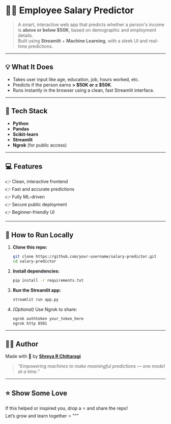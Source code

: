 
# 🧑‍🏋 Employee Salary Predictor

> A smart, interactive web app that predicts whether a person's income is **above or below $50K**, based on demographic and employment details.  
> Built using **Streamlit** + **Machine Learning**, with a sleek UI and real-time predictions.

---

## 💡 What It Does

- Takes user input like age, education, job, hours worked, etc.
- Predicts if the person earns **> $50K or ≤ $50K**.
- Runs instantly in the browser using a clean, fast Streamlit interface.

---

## 💠 Tech Stack

- **Python**
- **Pandas**
- **Scikit-learn**
- **Streamlit**
- **Ngrok** (for public access)

---

## 💻 Features

👉 Clean, interactive frontend  
👉 Fast and accurate predictions  
👉 Fully ML-driven  
👉 Secure public deployment  
👉 Beginner-friendly UI

---

## 📆 How to Run Locally

1. **Clone this repo:**

   ```bash
   git clone https://github.com/your-username/salary-predictor.git
   cd salary-predictor
   ```

2. **Install dependencies:**

   ```bash
   pip install -r requirements.txt
   ```

3. **Run the Streamlit app:**

   ```bash
   streamlit run app.py
   ```

4. *(Optional)* Use Ngrok to share:

   ```bash
   ngrok authtoken your_token_here
   ngrok http 8501
   ```

---

## 👩‍💻 Author

Made with 💜 by **[Shreya R Chittaragi](https://github.com/ShreyaRChittaragi)**  
> _“Empowering machines to make meaningful predictions — one model at a time.”_

---

## ⭐️ Show Some Love

If this helped or inspired you, drop a ⭐ and share the repo!  
Let’s grow and learn together ⭐
"""
